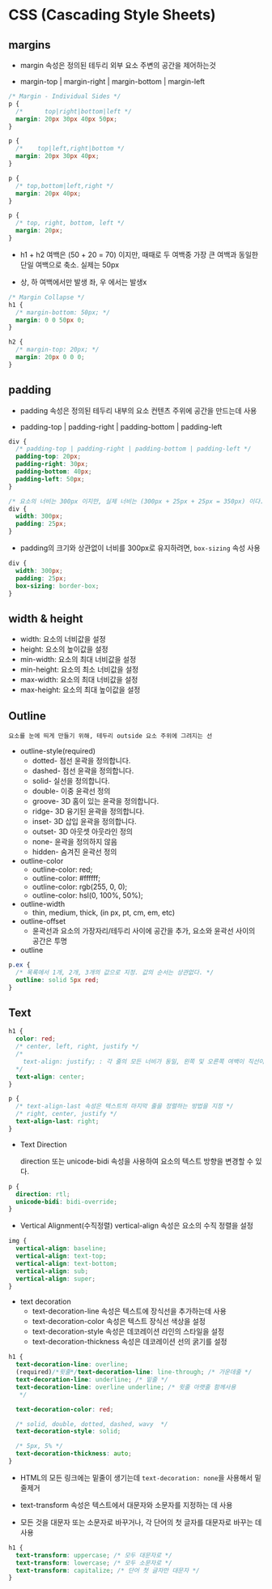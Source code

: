 # CSS (Cascading Style Sheets)

## margins

- margin 속성은 정의된 테두리 외부 요소 주변의 공간을 제어하는것

- margin-top | margin-right | margin-bottom | margin-left

```css
/* Margin - Individual Sides */
p {
  /*      top|right|bottom|left */
  margin: 20px 30px 40px 50px;
}

p {
  /*    top|left,right|bottom */
  margin: 20px 30px 40px;
}

p {
  /* top,bottom|left,right */
  margin: 20px 40px;
}

p {
  /* top, right, bottom, left */
  margin: 20px;
}
```

- h1 + h2 여백은 (50 + 20 = 70) 이지만, 때때로 두 여백중 가장 큰 여백과 동일한 단일 여백으로 축소. 실제는 50px

- 상, 하 여백에서만 발생 좌, 우 에서는 발생x

```css
/* Margin Collapse */
h1 {
  /* margin-bottom: 50px; */
  margin: 0 0 50px 0;
}

h2 {
  /* margin-top: 20px; */
  margin: 20px 0 0 0;
}
```

## padding

- padding 속성은 정의된 테두리 내부의 요소 컨텐츠 주위에 공간을 만드는데 사용

- padding-top | padding-right | padding-bottom | padding-left

```css
div {
  /* padding-top | padding-right | padding-bottom | padding-left */
  padding-top: 20px;
  padding-right: 30px;
  padding-bottom: 40px;
  padding-left: 50px;
}

/* 요소의 너비는 300px 이지만, 실제 너비는 (300px + 25px + 25px = 350px) 이다. */
div {
  width: 300px;
  padding: 25px;
}
```

- padding의 크기와 상관없이 너비를 300px로 유지하려면, `box-sizing` 속성 사용

```css
div {
  width: 300px;
  padding: 25px;
  box-sizing: border-box;
}
```

## width & height

- width: 요소의 너비값을 설정
- height: 요소의 높이값을 설정
- min-width: 요소의 최대 너비값을 설정
- min-height: 요소의 최소 너비값을 설정
- max-width: 요소의 최대 너비값을 설정
- max-height: 요소의 최대 높이값을 설정

## Outline

    요소를 눈에 띄게 만들기 위해, 테두리 outside 요소 주위에 그려지는 선

- outline-style(required)
  - dotted- 점선 윤곽을 정의합니다.
  - dashed- 점선 윤곽을 정의합니다.
  - solid- 실선을 정의합니다.
  - double- 이중 윤곽선 정의
  - groove- 3D 홈이 있는 윤곽을 정의합니다.
  - ridge- 3D 융기된 윤곽을 정의합니다.
  - inset- 3D 삽입 윤곽을 정의합니다.
  - outset- 3D 아웃셋 아웃라인 정의
  - none- 윤곽을 정의하지 않음
  - hidden- 숨겨진 윤곽선 정의
- outline-color
  - outline-color: red;
  - outline-color: #ffffff;
  - outline-color: rgb(255, 0, 0);
  - outline-color: hsl(0, 100%, 50%);
- outline-width
  - thin, medium, thick, (in px, pt, cm, em, etc)
- outline-offset
  - 윤곽선과 요소의 가장자리/테두리 사이에 공간을 추가, 요소와 윤곽선 사이의 공간은 투명
- outline

```css
p.ex {
  /* 목록에서 1개, 2개, 3개의 값으로 지정. 값의 순서는 상관없다. */
  outline: solid 5px red;
}
```

## Text

```css
h1 {
  color: red;
  /* center, left, right, justify */
  /* 
    text-align: justify; : 각 줄의 모든 너비가 동일, 왼쪽 및 오른쪽 여백이 직선이 되도록 늘어남. 
  */
  text-align: center;
}

p {
  /* text-align-last 속성은 텍스트의 마지막 줄을 정렬하는 방법을 지정 */
  /* right, center, justify */
  text-align-last: right;
}
```

- Text Direction

  direction 또는 unicode-bidi 속성을 사용하여 요소의 텍스트 방향을 변경할 수 있다.

```css
p {
  direction: rtl;
  unicode-bidi: bidi-override;
}
```

- Vertical Alignment(수직정렬)
  vertical-align 속성은 요소의 수직 정렬을 설정

```css
img {
  vertical-align: baseline;
  vertical-align: text-top;
  vertical-align: text-bottom;
  vertical-align: sub;
  vertical-align: super;
}
```

- text decoration
  - text-decoration-line 속성은 텍스트에 장식선을 추가하는데 사용
  - text-decoration-color 속성은 텍스트 장식선 색상을 설정
  - text-decoration-style 속성은 데코레이션 라인의 스타일을 설정
  - text-decoration-thickness 속성은 데코레이션 선의 굵기를 설정

```css
h1 {
  text-decoration-line: overline;
  (required)/*윗줄*/text-decoration-line: line-through; /* 가운데줄 */
  text-decoration-line: underline; /* 밑줄 */
  text-decoration-line: overline underline; /* 윗줄 아랫줄 함께사용
   */

  text-decoration-color: red;

  /* solid, double, dotted, dashed, wavy  */
  text-decoration-style: solid;

  /* 5px, 5% */
  text-decoration-thickness: auto;
}
```

- HTML의 모든 링크에는 밑줄이 생기는데 `text-decoration: none`을 사용해서 밑줄제거

- text-transform 속성은 텍스트에서 대문자와 소문자를 지정하는 데 사용
- 모든 것을 대문자 또는 소문자로 바꾸거나, 각 단어의 첫 글자를 대문자로 바꾸는 데 사용

```css
h1 {
  text-transform: uppercase; /* 모두 대문자로 */
  text-transform: lowercase; /* 모두 소문자로 */
  text-transform: capitalize; /* 단어 첫 글자만 대문자 */
}
```
